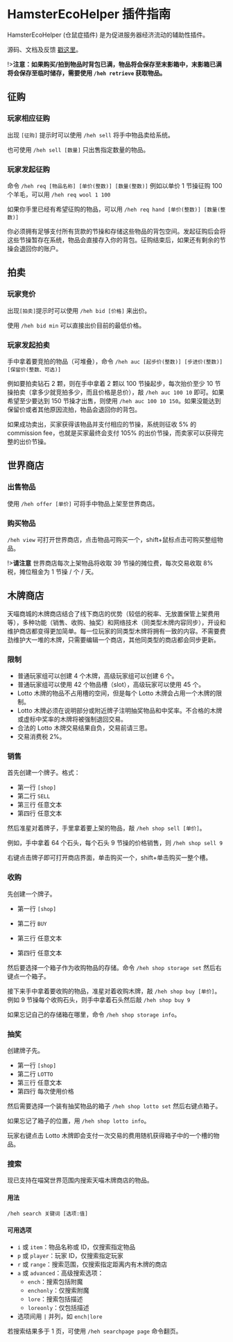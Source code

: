 # HamsterEcoHelper 插件指南

HamsterEcoHelper (仓鼠症插件) 是为促进服务器经济流动的辅助性插件。

源码、文档及反馈  [戳这里](https://github.com/NyaaCat/HamsterEcoHelper)。

!>**注意：如果购买/拍到物品时背包已满，物品将会保存至末影箱中，末影箱已满将会保存至临时储存，需要使用  `/heh retrieve`  获取物品。**

## 征购

### 玩家相应征购

出现  `[征购]`  提示时可以使用  `/heh sell`  将手中物品卖给系统。

也可使用  `/heh sell [数量]`  只出售指定数量的物品。

### 玩家发起征购

命令  `/heh req [物品名称] [单价(整数)] [数量(整数)]`  例如以单价 1 节操征购 100 个羊毛，可以用  `/heh req wool 1 100`

如果你手里已经有希望征购的物品，可以用  `/heh req hand [单价(整数)] [数量(整数)]`

你必须拥有足够支付所有货款的节操和存储这些物品的背包空间。发起征购后会将这些节操暂存在系统，物品会直接存入你的背包。征购结束后，如果还有剩余的节操会退回你的账户。

## 拍卖

### 玩家竞价

出现`[拍卖]`提示时可以使用  `/heh bid [价格]`  来出价。

使用  `/heh bid min`  可以直接出价目前的最低价格。

### 玩家发起拍卖

手中拿着要竞拍的物品（可堆叠），命令  `/heh auc [起步价(整数)] [步进价(整数)] [保留价(整数、可选)]`

例如要拍卖钻石 2 颗，则在手中拿着 2 颗以 100 节操起步，每次抬价至少 10 节操拍卖（拿多少就竞拍多少，而且价格是总价），敲  `/heh auc 100 10`  即可。如果希望至少要达到 150 节操才出售，则使用  `/heh auc 100 10 150`。如果没能达到保留价或者其他原因流拍，物品会退回你的背包。

如果成功卖出，买家获得该物品并支付相应的节操，系统则征收 5% 的 commission fee，也就是买家最终会支付 105% 的出价节操，而卖家可以获得完整的出价节操。

## 世界商店

### 出售物品

使用  `/heh offer [单价]`  可将手中物品上架至世界商店。

### 购买物品

`/heh view`  可打开世界商店，点击物品可购买一个，shift+鼠标点击可购买整组物品。

!>**请注意**  世界商店每次上架物品将收取 39 节操的摊位费，每次交易收取 8% 税，摊位租金为 1 节操 / 个 / 天。

## 木牌商店

天喵商城的木牌商店结合了线下商店的优势（较低的税率、无放置保管上架费用等），多种功能（销售、收购、抽奖）和网络技术（同类型木牌内容同步），开设和维护商店都变得更加简单。每一位玩家的同类型木牌将拥有一致的内容。不需要费劲维护大一堆的木牌，只需要编辑一个商店，其他同类型的商店都会同步更新。

### 限制

-   普通玩家组可以创建 4 个木牌，高级玩家组可以创建 6 个。
-   普通玩家组可以使用 42 个物品槽（slot），高级玩家可以使用 45 个。
-   Lotto 木牌的物品不占用槽的空间，但是每个 Lotto 木牌会占用一个木牌的限制。
-   Lotto 木牌必须在说明部分或附近牌子注明抽奖物品和中奖率。不合格的木牌或虚标中奖率的木牌将被强制退回交易。
-   合法的 Lotto 木牌交易结果自负，交易前请三思。
-   交易消费税 2%。

### 销售

首先创建一个牌子。格式：

-   第一行  `[shop]`
-   第二行  `SELL`
-   第三行 任意文本
-   第四行 任意文本
    
然后准星对着牌子，手里拿着要上架的物品，敲  `/heh shop sell [单价]`。

例如，手中拿着 64 个石头，每个石头 9 节操的价格销售，则  `/heh shop sell 9`

右键点击牌子即可打开商店界面，单击购买一个，shift+单击购买一整个槽。

### 收购

先创建一个牌子。

-   第一行  `[shop]`
    
-   第二行  `BUY`
    
-   第三行 任意文本
    
-   第四行 任意文本
    

然后要选择一个箱子作为收购物品的存储。命令  `/heh shop storage set`  然后右键点一个箱子。

接下来手中拿着要收购的物品，准星对着收购木牌，敲  `/heh shop buy [单价]`。例如 9 节操每个收购石头，则手中拿着石头然后敲  `/heh shop buy 9`

如果忘记自己的存储箱在哪里，命令  `/heh shop storage info`。

### 抽奖

创建牌子先。

-   第一行  `[shop]`
-   第二行  `LOTTO`
-   第三行 任意文本
-   第四行 每次使用价格
    

然后需要选择一个装有抽奖物品的箱子  `/heh shop lotto set`  然后右键点箱子。

如果忘记了箱子的位置，用  `/heh shop lotto info`。

玩家右键点击 Lotto 木牌即会支付一次交易的费用随机获得箱子中的一个槽的物品。

### 搜索

现已支持在喵窝世界范围内搜索天喵木牌商店的物品。

#### 用法

`/heh search 关键词 [选项:值]`

#### 可用选项

-   `i`  或  `item`：物品名称或 ID，仅搜索指定物品
-   `p`  或  `player`：玩家 ID，仅搜索指定玩家
-   `r`  或  `range`：搜索范围，仅搜索指定距离内有木牌的商店
-   `a`  或  `advanced`：高级搜索选项：
    -   `ench`：搜索包括附魔
    -   `enchonly`：仅搜索附魔
    -   `lore`：搜索包括描述
    -   `loreonly`：仅包括描述
-   选项间用  `|`  并列，如  `ench|lore`

若搜索结果多于 1 页，可使用  `/heh searchpage page`  命令翻页。
